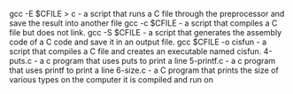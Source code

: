 gcc -E $CFILE > c - a script that runs a C file through the preprocessor and save the result into another file
gcc -c $CFILE - a script that compiles a C file but does not link.
gcc -S $CFILE - a script that generates the assembly code of a C code and save it in an output file.
gcc $CFILE -o cisfun - a script that compiles a C file and creates an executable named cisfun.
4-puts.c - a c program that uses puts to print a line
5-printf.c - a c program that uses printf to print a line
6-size.c - a C program that prints the size of various types on the computer it is compiled and run on
